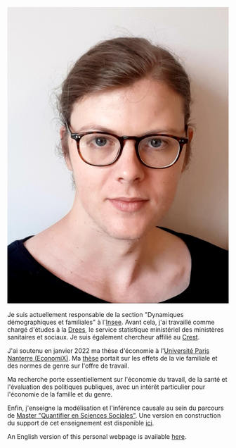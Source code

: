 ![Ma photo](Photo_PPora.jpg)

Je suis actuellement responsable de la section "Dynamiques démographiques et familiales" à l'[Insee](https://insee.fr/fr/accueil). Avant cela, j'ai travaillé comme chargé d'études à la [Drees](https://drees.solidarites-sante.gouv.fr/etudes-et-statistiques/), le service statistique ministériel des ministères sanitaires et sociaux. Je suis également chercheur affilié au [Crest](https://crest.science/).

J'ai soutenu en janvier 2022 ma thèse d'économie à l'[Université Paris Nanterre (EconomiX)](https://economix.fr/). Ma [thèse](https://bdr.parisnanterre.fr/theses/internet/2022/2022PA100007/2022PA100007.pdf) portait sur les effets de la vie familiale et des normes de genre sur l'offre de travail.

Ma recherche porte essentiellement sur l'économie du travail, de la santé et l'évaluation des politiques publiques, avec un intérêt particulier pour l'économie de la famille et du genre.

Enfin, j'enseigne la modélisation et l'inférence causale au sein du parcours de [Master "Quantifier en Sciences Sociales"](https://master-sciences-sociales.ens.psl.eu/qess-presentation/). Une version en construction du support de cet enseignement est disponible [ici](https://pierrepora.github.io/inference_causale).

An English version of this personal webpage is available [here](https://pierrepora.github.io).
